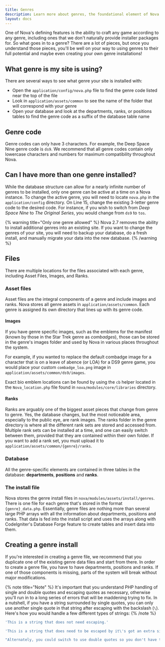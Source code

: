 ```yaml
---
title: Genres
description: Learn more about genres, the foundational element of Nova's character management system.
layout: docs
---
```


One of Nova's defining features is the ability to craft any game according to any genre, including ones that we don't naturally provide installer packages for. So what goes in to a genre? There are a lot of pieces, but once you understand those pieces, you'll be well on your way to using genres to their full potential and maybe even creating your own genre installations!

## What genre is my site is using?

There are several ways to see what genre your site is installed with:

- Open the `application/config/nova.php` file to find the genre code listed near the top of the file
- Look in `application/assets/common` to see the name of the folder that will correspond with your genre
- Open your database and look at the departments, ranks, or positions tables to find the genre code as a suffix of the database table name

## Genre code

Genre codes can only have 3 characters. For example, the Deep Space Nine genre code is `ds9`. We recommend that all genre codes contain only lowercase characters and numbers for maximum compatibility throughout Nova.

## Can I have more than one genre installed?

While the database structure can allow for a nearly infinite number of genres to be installed, only one genre can be active at a time on a Nova instance. To change the active genre, you will need to locate `nova.php` in the `application/config` directory. On Line 15, change the existing 3-letter genre code to the desired code. For instance, if you wish to switch from *Deep Space Nine* to *The Original Series*, you would change from `ds9` to `tos`.

{% warning title="Only one genre allowed" %}
Nova 2.7 removes the ability to install additional genres into an existing site. If you want to change the genres of your site, you will need to backup your database, do a fresh install, and manually migrate your data into the new database.
{% /warning %}

## Files

There are multiple locations for the files associated with each genre, including Asset Files, Images, and Ranks.

### Asset files

Asset files are the integral components of a genre and include images and ranks. Nova stores all genre assets in `application/assets/common`. Each genre is assigned its own directory that lines up with its genre code.

#### Images

If you have genre specific images, such as the emblems for the manifest (known by those in the Star Trek genre as *combadges*), those can be stored in the genre's images folder and used by Nova in various places throughout the system.

For example, if you wanted to replace the default combadge image for a character that is on a leave of abence (or LOA) for a DS9 genre game, you would place your custom `combadge_loa.png` image in `application/assets/common/ds9/images`.

Exact bio emblem locations can be found by using the `cb` helper located in the `Nova_location.php` file found in `nova/modules/core/libraries` directory.

#### Ranks

Ranks are arguably one of the biggest asset pieces that change from genre to genre. Yes, the database changes, but the most noticeable area, especially to the public eye, are rank images. The ranks folder in the genre directory is where all the different rank sets are stored and accessed from. Multiple rank sets can be installed at a time, and one can easily switch between them, provided that they are contained within their own folder. If you want to add a rank set, you must upload it to `application/assets/common/{genre}/ranks`.

### Database

All the genre-specific elements are contained in three tables in the database: **departments**, **positions** and **ranks**.

### The install file

Nova stores the genre install files in `nova/modules/assets/install/genres`. There is one file for each genre that's stored in the format `{genre}_data.php`. Essentially, genre files are nothing more than several large PHP arrays with all the information about departments, positions and ranks. That data is fed into the install script and uses the arrays along with CodeIgniter's Database Forge feature to create tables and insert data into them.

## Creating a genre install

If you're interested in creating a genre file, we recommend that you duplicate one of the existing genre data files and start from there. In order to create a genre file, you have to have departments, positions and ranks. If one of those components is missing, parts of the system will break without major modifications.

{% note title="Note" %}
It's important that you understand PHP handling of single and double quotes and escaping quotes as necessary, otherwise you'll run in to a long series of errors that will be maddening trying to fix. In a nutshell, if you have a string surrounded by single quotes, you can only use another single quote in that string after escaping with the backslash (`\`). Here's how you would handle a few different types of strings:
{% /note %}

```php
'This is a string that does not need escaping.'

'This is a string that does need to be escaped by it\'s got an extra single quote in it.'

"Alternately, you could switch to use double quotes so you don't have to escape any single quotes."
```
